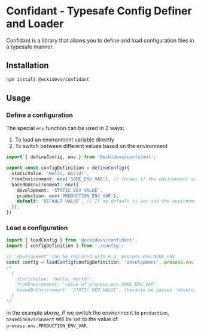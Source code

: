 # Confidant - Typesafe Config Definer and Loader

Confidant is a library that allows you to define and load configuration files in a typesafe manner. 

## Installation

```bash
npm install @eckidevs/confidant
```

## Usage

### Define a configuration

The special `env` function can be used in 2 ways:

1. To load an environment variable directly
2. To switch between different values based on the environment

```typescript
import { defineConfig, env } from '@eckidevs/confidant';

export const configDefinition = defineConfig({
  staticValue: 'Hello, World!',
  fromEnvironment: env('SOME_ENV_VAR'), // throws if the environment variable is not set
  basedOnEnvironment: env({
    development: 'STATIC DEV VALUE',
    production: env('PRODUCTION_ENV_VAR'),
    default: 'DEFAULT VALUE', // If no default is set and the environment is not found, an error will be thrown
  }),
})
```

### Load a configuration

```typescript
import { loadConfig } from '@eckidevs/confidant';
import { configDefinition } from './config';

// 'development' can be replaced with e.g. process.env.NODE_ENV
const config = loadConfig(configDefinition, 'development', process.env);
/*
  {
    staticValue: 'Hello, World!',
    fromEnvironment: 'value of process.env.SOME_ENV_VAR',
    basedOnEnvironment: 'STATIC DEV VALUE', (because we passed 'development' as the environment)
  }
*/
```

In the example above, if we switch the environment to `production`, `basedOnEnvironment` will be set to the value of `process.env.PRODUCTION_ENV_VAR`.


